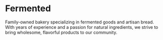 # Fermented
Family-owned bakery specializing in fermented goods and artisan bread. With years of experience and a passion for natural ingredients, we strive to bring wholesome, flavorful products to our community.
